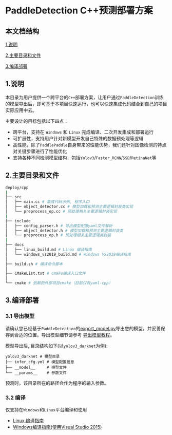 # PaddleDetection C++预测部署方案

## 本文档结构

[1.说明](#1说明)

[2.主要目录和文件](#2主要目录和文件)

[3.编译部署](#3编译)



## 1.说明

本目录为用户提供一个跨平台的`C++`部署方案，让用户通过`PaddleDetection`训练的模型导出后，即可基于本项目快速运行，也可以快速集成代码结合到自己的项目实际应用中去。

主要设计的目标包括以下四点：
- 跨平台，支持在 `Windows` 和 `Linux` 完成编译、二次开发集成和部署运行
- 可扩展性，支持用户针对新模型开发自己特殊的数据预处理等逻辑
- 高性能，除了`PaddlePaddle`自身带来的性能优势，我们还针对图像检测的特点对关键步骤进行了性能优化
- 支持各种不同检测模型结构，包括`Yolov3`/`Faster_RCNN`/`SSD`/`RetinaNet`等 

## 2.主要目录和文件

```bash
deploy/cpp
|
├── src
│   ├── main.cc # 集成代码示例, 程序入口
│   ├── object_detector.cc # 模型加载和预测主要逻辑封装类实现
│   └── preprocess_op.cc # 预处理相关主要逻辑封装实现
|
├── include
│   ├── config_parser.h # 导出模型配置yaml文件解析
│   ├── object_detector.h # 模型加载和预测主要逻辑封装类
│   └── preprocess_op.h # 预处理相关主要逻辑类封装
|
├── docs
│   ├── linux_build.md # Linux 编译指南
│   └── windows_vs2019_build.md # Windows VS2019编译指南
│
├── build.sh # 编译命令脚本
│
├── CMakeList.txt # cmake编译入口文件
│
└── cmake # 依赖的外部项目cmake（目前仅有yaml-cpp）

```

## 3.编译部署

### 3.1 导出模型
请确认您已经基于`PaddleDetection`的[export_model.py](../../tools/export_model.py)导出您的模型，并妥善保存到合适的位置。导出模型细节请参考 [导出模型教程](../../docs/advanced_tutorials/inference/EXPORT_MODEL.md)。

模型导出后, 目录结构如下(以`yolov3_darknet`为例):
```
yolov3_darknet # 模型目录
├── infer_cfg.yml # 模型配置信息
├── __model__     # 模型文件
└── __params__    # 参数文件
```

预测时，该目录所在的路径会作为程序的输入参数。

### 3.2 编译

仅支持在`Windows`和`Linux`平台编译和使用
- [Linux 编译指南](./docs/linux_build.md)
- [Windows编译指南(使用Visual Studio 2015)](./docs/windows_vs2019_build.md)
